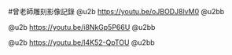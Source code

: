 #曾老師雕刻影像記錄
@u2b
https://youtu.be/oJBODJ8lvM0
@u2bb

@u2b
https://youtu.be/i8NkGp5P66U
@u2bb

@u2b
https://youtu.be/l4K52-QpTOU
@u2bb

